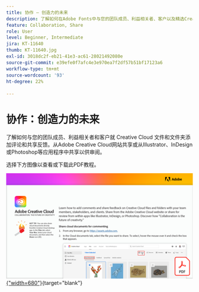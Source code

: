 ```yaml
---
title: 协作 — 创造力的未来
description: 了解如何在Adobe Fonts中与您的团队成员、利益相关者、客户以及精选Creative Cloud添加评论并共享关于字体文件和文件夹的反馈
feature: Collaboration, Share
role: User
level: Beginner, Intermediate
jira: KT-11640
thumb: KT-11640.jpg
exl-id: 3018dc2f-eb21-41e3-ac61-28021492080e
source-git-commit: e39efe0f7afc4e3e970ea7f2df57b51bf17123a6
workflow-type: tm+mt
source-wordcount: '93'
ht-degree: 22%

---
```


# 协作：创造力的未来

了解如何与您的团队成员、利益相关者和客户就 Creative Cloud 文件和文件夹添加评论和共享反馈。从Adobe Creative Cloud网站共享或从Illustrator、InDesign或Photoshop等应用程序中共享以供审阅。

选择下方图像以查看或下载此PDF教程。

[![教程的第一页图像](assets/Collaboration-The-Future-of-Creativity.png){&quot;width=680&quot;}](assets/Collaboration-The-Future-of-Creativity.pdf){target="blank"}
